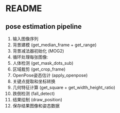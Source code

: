 # README

## pose estimation pipeline
1. 输入图像序列
3. 背景建模 (get_median_frame + get_range)
5. 背景减法器初始化 (MOG2)
7. 循环处理每张图像:
9. 人体检测 (get_mask_dots_sub)
11. 区域裁剪 (get_crop_frame)
13. OpenPose姿态估计 (apply_openpose)
15. 关键点提取和坐标转换
17. 几何特征计算 (get_square + get_width_height_ratio)
19. 跌倒检测 (fall_detect)
21. 结果绘制 (draw_position)
23. 保存结果图像和姿态数据
